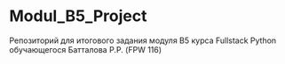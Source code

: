 # Modul_B5_Project
Репозиторий для итогового задания модуля B5 курса Fullstack Python обучающегося Батталова Р.Р. (FPW 116)
